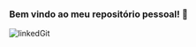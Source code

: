 ### Bem vindo ao meu repositório pessoal! 🙂







![linkedGit](https://user-images.githubusercontent.com/86269957/183229628-fb93dbaf-cca8-4fa6-b2dc-97fcc1303f66.jpg)





